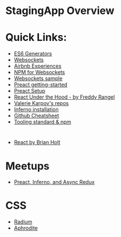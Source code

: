 # StagingApp Overview
#
# Quick Links:
 * [ES6 Generators](http://thecodebarbarian.com/introducing-80-20-guide-to-es2015-generators)
 * [Websockets](https://www.html5rocks.com/en/tutorials/websockets/basics/)
 * [Airbnb Experiences](https://www.airbnb.com/experiences/870?source=p1)
 * [NPM for Websockets](https://www.npmjs.com/package/websocket)
 * [Websockets sample](https://blog.idrsolutions.com/2013/12/websockets-an-introduction/)
 * [Preact getting-started](https://preactjs.com/guide/getting-started)
 * [Preact Setup](https://download.github.io/preact-layout/docs/getting-started/Setup.html)
 * [React Under the Hood - by Freddy Rangel](file:///Users/Downloads/reactunderthehood.pdf)
 * [Valerie Karpov's repos](https://github.com/vkarpov15?tab=repositories)
 * [Inferno installation](https://infernojs.org/docs/guides/installation)
 * [Github Cheatsheet](https://github.com/tiimgreen/github-cheat-sheet)
 * [Tooling standard & npm](https://btholt.github.io/complete-intro-to-react/2016/01/04/tooling.html)
 
#
 * [React by Brian Holt](https://btholt.github.io/complete-intro-to-react/all.html)
 
# Meetups
 * [Preact, Inferno, and Async Redux](https://www.meetup.com/jsmeetup/events/236129357/)

# CSS
 * [Radium](http://formidable.com/open-source/radium/)
 * [Aphrodite](https://github.com/Khan/aphrodite)
